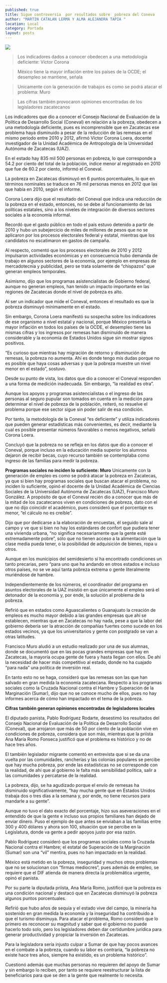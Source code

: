 ```yaml
---
published: true
title: Sigue controversia  por resultados sobre  pobreza del Coneva
author: "MARTIN CATALAN LERMA Y ALMA ALEJANDRA TAPIA "
location: Local
category: Portada
layout: posts
---
```


![](http://i.imgur.com/uzwZrZ6m.jpg)
> Los indicadores dados a conocer obedecen a una metodología deficiente: Víctor Corona

> México tiene la mayor inflación entre los países de la OCDE; el desempleo se mantiene, señala

> Unicamente con la generación de trabajos es como se podrá atacar el problema: Muro

> Las cifras también provocaron opiniones encontradas de los legisladores zacatecanos

Los indicadores que dio a conocer el Consejo Nacional de Evaluación de la Política de Desarrollo Social (Coneval) en relación a la pobreza, obedecen a una metodología deficiente, pues es incomprensible que en Zacatecas ese problema haya disminuido a pesar de la reducción de las remesas en el mismo periodo entre 2010 y 2012, afirmó Víctor Corona Loera, docente investigador de la Unidad Académica de Antropología de la Universidad Autónoma de Zacatecas (UAZ).

En el estado hay 835 mil 500 personas en pobreza, lo que corresponde a 54.2 por ciento del total de la población, índice menor al registrado en 2010 que fue de 60.2 por ciento, informó el Coneval. 

La pobreza en Zacatecas disminuyó en 6 puntos porcentuales, lo que en términos nominales se traduce en 76 mil personas menos en 2012 que las que había en 2010, según el informe. 

Corona Loera dijo que el resultado del Coneval que indica una reducción de la pobreza en el estado, entonces, no se debe al funcionamiento de las políticas estatales, sino a los niveles de integración de diversos sectores sociales a la economía informal.

Recordó que el gasto público en todo el país estuvo detenido a partir de 2010 y hubo un subejercicio de miles de millones de pesos que no se aplicaron por los procesos electorales federal y estatal, mientras que los candidatos no escatimaron en gastos de campaña.

Al respecto, comentó que los procesos electorales de 2010 y 2012 impulsaron actividades económicas y en consecuencia hubo demanda de trabajo en algunos sectores de la economía, por ejemplo en empresas de mercadotecnia y publicidad, pero se trata solamente de “chispazos” que generan empleos temporales.

Asimismo, dijo que los programas asistencialistas de Gobierno federal, aunque no generan empleos, han tenido un impacto importante en las regiones de Zacatecas donde el nivel de pobreza es alto. 

Al ser un indicador que mide el Coneval, entonces el resultado es que la pobreza disminuyó mínimamente en el estado.

Sin embargo, Corona Loera manifestó su sospecha sobre los indicadores de ese organismo a nivel estatal y nacional, porque México presenta la mayor inflación en todos los países de la OCDE, el desempleo tiene las mismas cifras y los ingresos por remesas han disminuido de manera considerable y la economía de Estados Unidos sigue sin mostrar signos positivos.

“Es curioso que mientras hay migración de retorno y disminución de remesas, la pobreza no aumenta. Ahí es donde tengo mis dudas porque no es posible que haya cosas adversas y que la pobreza muestre un nivel menor en el estado”, sostuvo. 

Desde su punto de vista, los datos que dio a conocer el Coneval responden a una forma de medición inadecuada. Sin embargo, “la realidad es otra”.

Aunque los apoyos y programas asistencialistas o el ingreso de las personas al seguro pupular son tomados en cuenta en la medición para determinar el nivel de pobreza de la población, reiteró, no resuelve el problema porque ese sector sigue sin poder salir de esa condición.

Por tanto, la metodología de la Coneval “es deficiente” y utiliza indicadores que pueden generar estadísticas más convenientes, es decir, mediante la cual es posible presentar números favorables o menos negativos, señaló Corona Loera.

Concluyó que la pobreza no se refleja en los datos que dio a conocer el Coneval, porque incluso en la educación media superior los alumnos dejaron de recibir becas, cuyo recurso también se contemplaba como ingreso de las familias para medir la pobreza.

**Programas sociales no inciden lo suficiente: Muro**
Unicamente con la generación de empleo es como se podrá atacar la pobreza en Zacatecas, ya que si bien hay programas sociales que buscan atacar el problema, no inciden lo suficiente, opinó el docente de la Unidad Académica de Ciencias Sociales de la Universidad Autónoma de Zacatecas (UAZ), Francisco Muro González.
A propósito de que el Coneval recién dio a conocer que más de la mitad de los zacatecanos viven en condiciones de pobreza, dato con el que no dijo coincidir el académico, pues consideró que el porcentaje es menor, “el cálculo no es creíble”. 

Dijo que por dedicarse a la elaboración de encuestas, él seguido sale al campo y ve que si bien no hay los estándares de confort que pudiera tener una vivienda urbana, “no significa necesariamente que la gente esté extremadamente pobre”, sólo que no tienen acceso a la alimentación que la clase media pueda tener, o la posibilidad de adquisición de bienes, ropa u otros. 

Aunque en los municipios del semidesierto sí ha encontrado condiciones un tanto precarias, pero “para uno que ha andando en otros estados e incluso otros países, no se ve aquí tanta pobreza extrema o gente literalmente muriéndose de hambre.

Independientemente de los números, el coordinador del programa en asuntos electorales de la UAZ insistió en que únicamente el empleo será el detonador de la economía y, por ende, la solución al problema de la pobreza. 

Refirió que en estados como Aguascalientes o Guanajuato la creación de empleos es mucho mayor debido a las grandes empresas que ahí se establecen, mientras que en Zacatecas no hay nada, pese a que la labor del gobierno debería ser la atracción de compañías fuertes como sucede en los estados vecinos, ya que los universitarios y gente con postgrado se van a otras latitudes.

Francisco Muro aludió a un estudio realizado por una de sus alumnas, donde se documentó que en las pocas grandes empresas que hay en Zacatecas, la mayoría ocupa gente de fuera y hasta llegan con ellos. De ahí la necesidad de hacer más
competitivo al estado, donde no ha cuajado “para nada” una política de inversión real.   

En tanto esto no se haga, consideró que las remesas son las que han salvado en gran medida la economía zacatecana. 
Respecto a los programas sociales como la Cruzada Nacional contra el Hambre y Superación de la Marginación (Sumar), dijo que no se conoce mucho de ellos, pues no hay informes acerca de cómo han impactado en el tema de la pobreza.

**Cifras también generan opiniones encontradas de legisladores locales**

El diputado panista, Pablo Rodríguez Rodarte, desestimó los resultados del Consejo Nacional de Evaluación de la Política de Desarrollo Social (Coneval), que arrojaron que más de 50 por ciento de la población vive en condiciones de pobreza, considera que son más, mientras que la priísta Ana María Romo Fonseca justificó que el problema es histórico y no de hace tres años.

El también legislador migrante comentó en entrevista que si se da una vuelta por las comunidades, rancherías y las colonias populares se percibe que hay mucha pobreza, por ende las estadísticas no se corresponde con la realidad, de ahí que al gobierno le falta más sensibilidad política, salir a las comunidades y percatarse de la realidad.

La pobreza, dijo, se ha agudizado porque el envío de remesas ha disminuido significativamente, “hay mucha gente que en Estados Unidos trabaja dos o tres días a la semana y, por ende, no tiene recursos para mandarle a su gente”. 

Aunque no tuvo el dato exacto del porcentaje, hizo sus aseveraciones en el entendido de que la gente e incluso sus propios familiares han dejado de enviar dinero. 
Puso el ejemplo de que antes se enviaban a las familias entre 300 y 400 dólares y ahora son 100, situación que se percibe en la Legislatura, donde va gente a pedir apoyos justo por esa razón. 

Pablo Rodríguez consideró que los programas sociales como la Cruzada Nacional contra el Hambre; el estatal de Superación de la Marginación (Sumar) son una “vil” mentira, pues no han impactado en la realidad. 

México está metido en la pobreza, inseguridad y muchos otros problemas que no se solucionan con “firmas mediocres”, pues además de empleo, se requiere que el DIF atienda de manera directa la problemática urgente, opinó el panista. 

Por su parte la diputada priísta, Ana María Romo, justificó que la pobreza es una condición nacional y destacó que en Zacatecas disminuyó la pobreza algunos puntos porcentuales. 

Refirió que hubo años de sequía y el estado vive del campo, la minería ha sostenido en gran medida la economía y la inseguridad ha contribuido a que el turismo disminuya. Para atacar el problema, Romo consideró que lo primero es reconocer su magnitud y saber que el gobierno no puede hacerlo todo solo, pero los legisladores deben dar certidumbre jurídica para generar productividad y propiciar la inversión en Zacatecas.  

Para la legisladora sería injusto culpar a Sumar de que hay pocos avances en el combate a la pobreza, cuando su labor es contraria, “la pobreza no existe hace tres años, siempre ha existido, es un problema histórico”.

Cuestionó además que muchas personas no requieren del apoyo de Sumar y sin embargo lo reciben, por tanto se requiere reestructurar la lista de beneficiarios para que se den a la gente que realmente lo necesita. 
